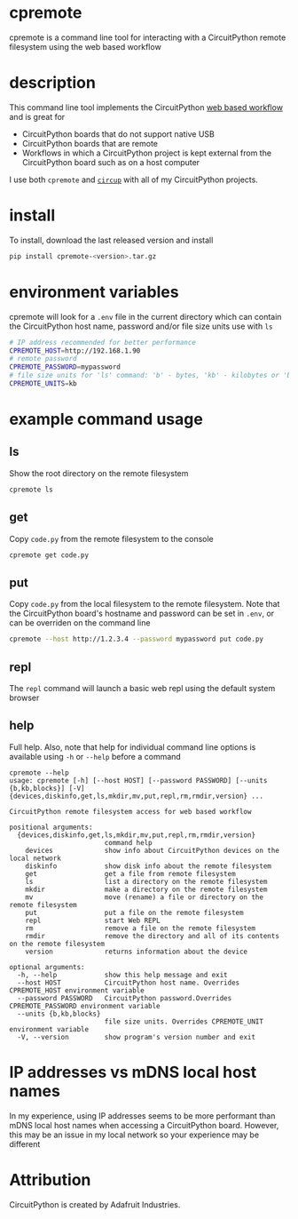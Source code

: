 # cpremote
cpremote is a command line tool for interacting with a CircuitPython remote filesystem using the web based workflow

# description
This command line tool implements the CircuitPython [web based workflow](https://docs.circuitpython.org/en/latest/docs/workflows.html#web) and is great for
* CircuitPython boards that do not support native USB
* CircuitPython boards that are remote
* Workflows in which a CircuitPython project is kept external from the CircuitPython board such as on a host computer

I use both `cpremote` and [`circup`](https://github.com/adafruit/circup) with all of my CircuitPython projects.

# install
To install, download the last released version and install
```sh
pip install cpremote-<version>.tar.gz
```

# environment variables
cpremote will look for a `.env` file in the current directory which can contain the CircuitPython host name, password and/or file size units use with `ls`
```sh
# IP address recommended for better performance
CPREMOTE_HOST=http://192.168.1.90
# remote password
CPREMOTE_PASSWORD=mypassword
# file size units for 'ls' command: 'b' - bytes, 'kb' - kilobytes or 'blocks'
CPREMOTE_UNITS=kb
```

# example command usage

## ls
Show the root directory on the remote filesystem
```sh
cpremote ls
```

## get
Copy `code.py` from the remote filesystem to the console
```sh
cpremote get code.py
```

## put
Copy `code.py` from the local filesystem to the remote filesystem. Note that the CircuitPython board's hostname and password can be set in `.env`, or can be overriden on the command line
```sh
cpremote --host http://1.2.3.4 --password mypassword put code.py
```

## repl
The `repl` command will launch a basic web repl using the default system browser

## help
Full help. Also, note that help for individual command line options is available using `-h` or `--help` before a command
```
cpremote --help
usage: cpremote [-h] [--host HOST] [--password PASSWORD] [--units {b,kb,blocks}] [-V] {devices,diskinfo,get,ls,mkdir,mv,put,repl,rm,rmdir,version} ...

CircuitPython remote filesystem access for web based workflow

positional arguments:
  {devices,diskinfo,get,ls,mkdir,mv,put,repl,rm,rmdir,version}
                        command help
    devices             show info about CircuitPython devices on the local network
    diskinfo            show disk info about the remote filesystem
    get                 get a file from remote filesystem
    ls                  list a directory on the remote filesystem
    mkdir               make a directory on the remote filesystem
    mv                  move (rename) a file or directory on the remote filesystem
    put                 put a file on the remote filesystem
    repl                start Web REPL
    rm                  remove a file on the remote filesystem
    rmdir               remove the directory and all of its contents on the remote filesystem
    version             returns information about the device

optional arguments:
  -h, --help            show this help message and exit
  --host HOST           CircuitPython host name. Overrides CPREMOTE_HOST environment variable
  --password PASSWORD   CircuitPython password.Overrides CPREMOTE_PASSWORD environment variable
  --units {b,kb,blocks}
                        file size units. Overrides CPREMOTE_UNIT environment variable
  -V, --version         show program's version number and exit
```

# IP addresses vs mDNS local host names
In my experience, using IP addresses seems to be more performant than mDNS local host names when accessing a CircuitPython board. However, this may be an issue in my local network so your experience may be different

# Attribution
CircuitPython is created by Adafruit Industries.
